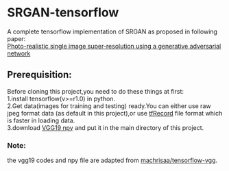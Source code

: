 # SRGAN-tensorflow

A complete tensorflow implementation of SRGAN as proposed in following paper:\
[Photo-realistic single image super-resolution using a generative adversarial network](https://arxiv.org/pdf/1609.04802.pdf)


## Prerequisition:
Before cloning this project,you need to do these things at first:\
  1.install tensorflow(v>=r1.0) in python.\
  2.Get data(images for training and testing) ready.You can either use raw jpeg format data (as default in this project),or use [tfRecord](https://www.tensorflow.org/api_guides/python/python_io#tfrecords_format_details) file format which is faster in loading data.\
  3.download [VGG19 npy](https://mega.nz/#!xZ8glS6J!MAnE91ND_WyfZ_8mvkuSa2YcA7q-1ehfSm-Q1fxOvvs) and put it in the main directory of this project.
  
### Note: 
the vgg19 codes and npy file are adapted from [machrisaa/tensorflow-vgg](https://github.com/machrisaa/tensorflow-vgg).
 
